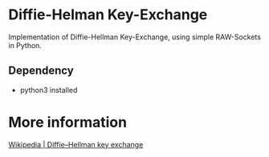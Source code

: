 # Diffie-Helman Key-Exchange
Implementation of Diffie-Hellman Key-Exchange, using simple RAW-Sockets in Python.

## Dependency
* python3 installed

# More information
[Wikipedia | Diffie–Hellman key exchange](https://en.wikipedia.org/wiki/Diffie%E2%80%93Hellman_key_exchange)
